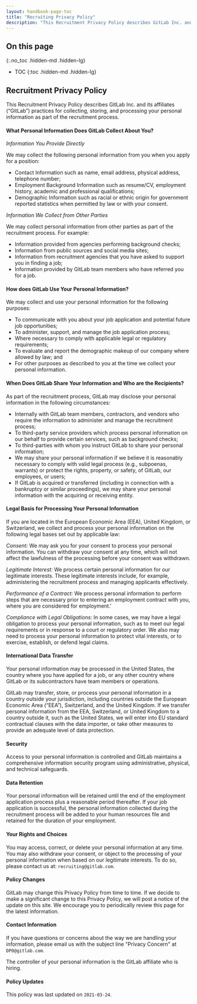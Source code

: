 ```yaml
---
layout: handbook-page-toc
title: "Recruiting Privacy Policy"
description: "This Recruitment Privacy Policy describes GitLab Inc. and its affiliates (“GitLab”) practices for collecting, storing, and processing your personal information as part of the recruitment process."
---
```


## On this page
{:.no_toc .hidden-md .hidden-lg}

- TOC
{:toc .hidden-md .hidden-lg}

## Recruitment Privacy Policy

This Recruitment Privacy Policy describes GitLab Inc. and its affiliates (“GitLab”) practices for collecting, storing, and processing your personal information as part of the recruitment process.

#### What Personal Information Does GitLab Collect About You?

*Information You Provide Directly*

We may collect the following personal information from you when you apply for a position:
* Contact Information such as name, email address, physical address, telephone number;
* Employment Background Information such as resume/CV, employment history, academic and professional qualifications;
* Demographic Information such as racial or ethnic origin for government reported statistics when permitted by law or with your consent.

*Information We Collect from Other Parties*

We may collect personal information from other parties as part of the recruitment process. For example:
* Information provided from agencies performing background checks;
* Information from public sources and social media sites;
* Information from recruitment agencies that you have asked to support you in finding a job;
* Information provided by GitLab team members who have referred you for a job.

#### How does GitLab Use Your Personal Information?

We may collect and use your personal information for the following purposes:
* To communicate with you about your job application and potential future job opportunities;
* To administer, support, and manage the job application process;
* Where necessary to comply with applicable legal or regulatory requirements;
* To evaluate and report the demographic makeup of our company where allowed by law; and
* For other purposes as described to you at the time we collect your personal information.

#### When Does GitLab Share Your Information and Who are the Recipients?

As part of the recruitment process, GitLab may disclose your personal information in the following circumstances:
* Internally with GitLab team members, contractors, and vendors who require the information to administer and manage the recruitment process;
* To third-party service providers which process personal information on our behalf to provide certain services, such as background checks;
* To third-parties with whom you instruct GitLab to share your personal information;
* We may share your personal information if we believe it is reasonably necessary to comply with valid legal process (e.g., subpoenas, warrants) or protect the rights, property, or safety, of GitLab, our employees, or users;
* If GitLab is acquired or transferred (including in connection with a bankruptcy or similar proceedings), we may share your personal information with the acquiring or receiving entity. 

#### Legal Basis for Processing Your Personal Information

If you are located in the European Economic Area (EEA), United Kingdom, or Switzerland, we collect and process your personal information on the following legal bases set out by applicable law:

*Consent:* We may ask you for your consent to process your personal information. You can withdraw your consent at any time, which will not affect the lawfulness of the processing before your consent was withdrawn. 

*Legitimate Interest:* We process certain personal information for our legitimate interests. These legitimate interests include, for example, administering the recruitment process and managing applicants effectively.

*Performance of a Contract:* We process personal information to perform steps that are necessary prior to entering an employment contract with you, where you are considered for employment.'

*Compliance with Legal Obligations:* In some cases, we may have a legal obligation to process your personal information, such as to meet our legal requirements or in response to a court or regulatory order. We also may need to process your personal information to protect vital interests, or to exercise, establish, or defend legal claims.

#### International Data Transfer

Your personal information may be processed in the United States, the country where you have applied for a job, or any other country where GitLab or its subcontractors have team members or operations.

GitLab may transfer, store, or process your personal information in a country outside your jurisdiction, including countries outside the European Economic Area (“EEA”), Switzerland, and the United Kingdom. If we transfer personal information from the EEA, Switzerland, or United Kingdom to a country outside it, such as the United States, we will enter into EU standard contractual clauses with the data importer, or take other measures to provide an adequate level of data protection.

#### Security

Access to your personal information is controlled and GitLab maintains a comprehensive information security program using administrative, physical, and technical safeguards. 

#### Data Retention

Your personal information will be retained until the end of the employment application process plus a reasonable period thereafter. If your job application is successful, the personal information collected during the recruitment process will be added to your human resources file and retained for the duration of your employment.

#### Your Rights and Choices

You may access, correct, or delete your personal information at any time. You may also withdraw your consent, or object to the processing of your personal information when based on our legitimate interests. To do so, please contact us at: `recruiting@gitlab.com`.    

#### Policy Changes

GitLab may change this Privacy Policy from time to time. If we decide to make a significant change to this Privacy Policy, we will post a notice of the update on this site. We encourage you to periodically review this page for the latest information.

#### Contact Information

If you have questions or concerns about the way we are handling your information, please email us with the subject line "Privacy Concern" at `DPO@gitlab.com`.

The controller of your personal information is the GitLab affiliate who is hiring.

#### Policy Updates

This policy was last updated on `2021-03-24`.

